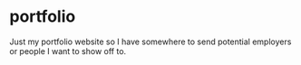 # portfolio
Just my portfolio website so I have somewhere to send potential employers or people I want to show off to.
